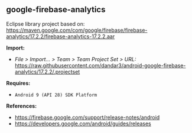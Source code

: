 ## google-firebase-analytics

Eclipse library project based on:<br/>
https://maven.google.com/com/google/firebase/firebase-analytics/17.2.2/firebase-analytics-17.2.2.aar

**Import:**
- _File > Import... > Team > Team Project Set > URL:_<br/>
  https://raw.githubusercontent.com/dandar3/android-google-firebase-analytics/17.2.2/.projectset

**Requires:**
- `Android 9 (API 28) SDK Platform`

**References:**
- https://firebase.google.com/support/release-notes/android
- https://developers.google.com/android/guides/releases
